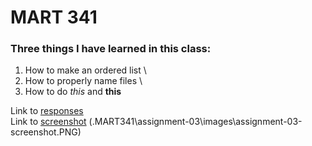 # MART 341
### Three things I have learned in this class:

1) How to make an ordered list \
2) How to properly name files \
3) How to do *this* and **this**

Link to [responses](.MART341\assignment-03\responses.txt) \
Link to [screenshot](https://github.com/amcal/MART341/tree/main/assignment-03/images/assignment-03-screenshot)
(.MART341\assignment-03\images\assignment-03-screenshot.PNG)
